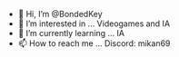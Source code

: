 - 👋 Hi, I’m @BondedKey
- 👀 I’m interested in ... Videogames and IA
- 🌱 I’m currently learning ... IA
- 📫 How to reach me ... Discord: mikan69 

<!---
BondedKey/BondedKey is a ✨ special ✨ repository because its `README.md` (this file) appears on your GitHub profile.
You can click the Preview link to take a look at your changes.
--->
